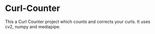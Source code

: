 # Curl-Counter
This a Curl Counter project which counts and corrects your curls.
It uses cv2, numpy and mediapipe.
